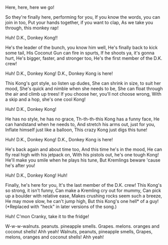 Here, here, here we go!

So they're finally here, performing for you,
If you know the words, you can join in too,
Put your hands together, if you want to clap,
As we take you through, this monkey rap!

Huh!
D.K., Donkey Kong!!

He's the leader of the bunch, you know him well,
He's finally back to kick some tail,
His Coconut Gun can fire in spurts,
If he shoots ya, it's gonna hurt,
He's bigger, faster, and stronger too,
He's the first member of the D.K. crew!

Huh!
D.K., Donkey Kong!
D.K., Donkey Kong is here!

This Kong's got style, so listen up dudes,
She can shrink in size, to suit her mood,
She's quick and nimble when she needs to be,
She can float through the air and climb up trees!
If you choose her, you'll not choose wrong,
With a skip and a hop, she's one cool Kong!

Huh!
D.K., Donkey Kong!

He has no style, he has no grace,
Th-th-th-this Kong has a funny face,
He can handstand when he needs to,
And stretch his arms out, just for you,
Inflate himself just like a balloon,
This crazy Kong just digs this tune!

Huh!
D.K., Donkey Kong!
D.K., Donkey Kong is here!

He's back again and about time too,
And this time he's in the mood,
He can fly real high with his jetpack on,
With his pistols out, he's one tough Kong!
He'll make you smile when he plays his tune,
But Kremlings beware 'cause he's after you!

Huh!
D.K., Donkey Kong!
Huh!

Finally, he's here for you,
It's the last member of the D.K. crew!
This Kong's so strong, it isn't funny,
Can make a Kremling cry out for mummy,
Can pick up a boulder with relative ease,
Makes crushing rocks seem such a breeze,
He may move slow, he can't jump high,
But this Kong's one hell* of a guy! (*Replaced with "heck" in later versions of the song.)

Huh!
C'mon Cranky, take it to the fridge!

W-w-w-walnuts. peanuts. pineapple smells.
Grapes. melons. oranges and coconut shells!
Ahh yeah!
Walnuts, peanuts, pineapple smells,
Grapes, melons, oranges and coconut shells!
Ahh yeah!
